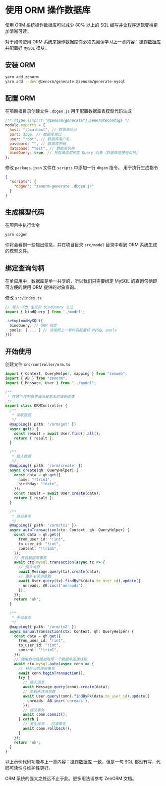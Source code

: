 # 使用 ORM 操作数据库

使用 ORM 系统操作数据库可以减少 80% 以上的 SQL 编写并让程序逻辑变得更加清晰可读。

对于如何使用 ORM 系统来操作数据库你必须先阅读学习上一章内容：[操作数据库](./database) 并配置好 `MySQL` 模块。


## 安装 ORM

```bash
yarn add zenorm
yarn add --dev @zenorm/generate @zenorm/generate-mysql
```

## 配置 ORM

在项目根目录创建文件 `.dbgen.js` 用于配置数据库表模型代码生成

```js title=".dbgen.js"
/** @type {import("@zenorm/generate").GenerateConfig} */
module.exports = {
  host: "localhost", // 数据库地址
  port: 3306, // 数据库端口
  user: "root", // 数据库用户名
  password: "", // 数据库密码
  database: "test", // 数据库名称
  bindQuery: true, // 开启单应用绑定 Query 对象（数据库连接池句柄）
};
```

修改 `package.json` 文件在 `scripts` 中添加一行 `dbgen` 指令，
用于执行生成指令

```json title="package.json"
{
  "scripts": {
    "dbgen": "zenorm-generate .dbgen.js"
  }
}
```

## 生成模型代码

在项目中执行命令

```bash
yarn dbgen
```

你将会看到一些输出信息，并在项目目录 `src/model` 目录中看到 ORM 系统生成的模型文件。

## 绑定查询句柄

在单应用中，数据库是单一共享的，所以我们只需要绑定 MySQL 的查询句柄即可方便的使用 ORM 提供的对象查询。

修改 `src/index.ts`

```ts title="src/index.ts"
// 导入 ORM 生成的 bindQuery 方法
import { bindQuery } from './model';

.setup(modMySQL({
  bindQuery, // ORM 绑定
  pools: { ... } // 请按照上一章内容配置好 MySQL pools
}))
```

## 开始使用

创建文件 `src/controller/orm.ts`

```ts title="src/controller/orm.ts"
import { Context, QueryHelper, mapping } from "zenweb";
import { AB } from "zenorm";
import { Message, User } from "../model";

/**
 * 在这个控制器里演示最基本的增删改查
 */
export class ORMController {
  /**
   * 读取数据
   */
  @mapping({ path: '/orm/get' })
  async get() {
    const result = await User.find().all();
    return { result };
  }

  /**
   * 插入数据
   */
  @mapping({ path: '/orm/create' })
  async create(qh: QueryHelper) {
    const data = qh.get({
      name: "!trim1",
      birthday: "!date",
    });
    const result = await User.create(data);
    return { result };
  }

  /**
   * 自动事务
   */
  @mapping({ path: '/orm/tx1' })
  async autoTransaction(ctx: Context, qh: QueryHelper) {
    const data = qh.get({
      from_user_id: "!int",
      to_user_id: "!int",
      content: "!trim1",
    });
    // 开启数据库事务
    await ctx.mysql.transaction(async tx => {
      // 插入消息
      await Message.query(tx).create(data);
      // 更新未读消息数
      await User.query(tx).findByPk(data.to_user_id).update({
        unreads: AB.incr('unreads'),
      });
    });
    return 'ok';
  }

  /**
   * 手动事务
   */
  @mapping({ path: '/orm/tx2' })
  async manualTransaction(ctx: Context, qh: QueryHelper) {
    const data = qh.get({
      from_user_id: "!int",
      to_user_id: "!int",
      content: "!trim1",
    });
    // 使用自动连接池取得一个数据库连接线程
    await ctx.mysql.auto(async conn => {
      // 开启当前线程事务
      await conn.beginTransaction();
      try {
        // 插入消息
        await Message.query(conn).create(data);
        // 更新未读消息数
        await User.query(conn).findByPk(data.to_user_id).update({
          unreads: AB.incr('unreads'),
        });
        // 提交事务
        await conn.commit();
      } catch {
        // 发生异常 - 回滚事务
        await conn.rollback();
      }
    });
    return 'ok';
  }
}
```

以上示例代码功能与上一章内容：[操作数据库](./database) 一致，但是一句 SQL 都没有写，代码可读性与维护性更好。

ORM 系统的强大之处远不止于此。更多用法请参考 ZenORM 文档。
